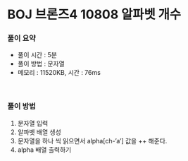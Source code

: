 # BOJ 브론즈4 10808 알파벳 개수

### 풀이 요약

- 풀이 시간 : 5분
- 풀이 방법 : 문자열
- 메모리 : 11520KB, 시간 : 76ms

<br>

### 풀이 방법

1. 문자열 입력
2. 알파벳 배열 생성 
3. 문자열을 하나 씩 읽으면서 alpha[ch-’a’] 값을 ++ 해준다. 
4. alpha 배열 출력하기
